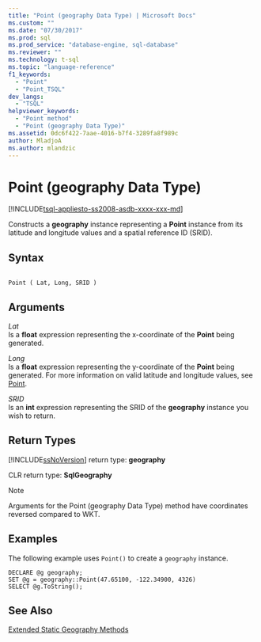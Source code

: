 ```yaml
---
title: "Point (geography Data Type) | Microsoft Docs"
ms.custom: ""
ms.date: "07/30/2017"
ms.prod: sql
ms.prod_service: "database-engine, sql-database"
ms.reviewer: ""
ms.technology: t-sql
ms.topic: "language-reference"
f1_keywords: 
  - "Point"
  - "Point_TSQL"
dev_langs: 
  - "TSQL"
helpviewer_keywords: 
  - "Point method"
  - "Point (geography Data Type)"
ms.assetid: 0dc6f422-7aae-4016-b7f4-3289fa8f989c
author: MladjoA
ms.author: mlandzic 
---
```

# Point (geography Data Type)
[!INCLUDE[tsql-appliesto-ss2008-asdb-xxxx-xxx-md](../../includes/tsql-appliesto-ss2008-asdb-xxxx-xxx-md.md)]

Constructs a **geography** instance representing a **Point** instance from its latitude and longitude values and a spatial reference ID (SRID).
  
## Syntax  
  
```  
  
Point ( Lat, Long, SRID )  
```  
  
## Arguments  
 *Lat*  
 Is a **float** expression representing the x-coordinate of the **Point** being generated.  
  
 *Long*  
 Is a **float** expression representing the y-coordinate of the **Point** being generated. For more information on valid latitude and longitude values, see [Point](../../relational-databases/spatial/point.md).  
  
 *SRID*  
 Is an **int** expression representing the SRID of the **geography** instance you wish to return.  
  
## Return Types  
 [!INCLUDE[ssNoVersion](../../includes/ssnoversion-md.md)] return type: **geography**  
  
 CLR return type: **SqlGeography**  
  
> [!NOTE]  
>  Arguments for the Point (geography Data Type) method have coordinates reversed compared to WKT.  
  
## Examples  
 The following example uses `Point()` to create a `geography` instance.  
  
```  
DECLARE @g geography;   
SET @g = geography::Point(47.65100, -122.34900, 4326)  
SELECT @g.ToString();  
```  
  
## See Also  
 [Extended Static Geography Methods](../../t-sql/spatial-geography/extended-static-geography-methods.md)  
  
  

